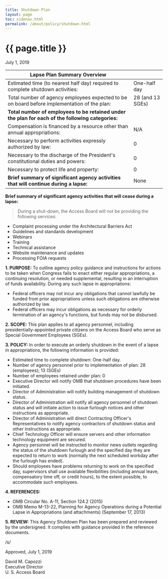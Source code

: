 ```yaml
---
title: Shutdown Plan
layout: page
toc: sidenav.html
permalink: /about/policy/shutdown.html
---
```


# {{ page.title }}

July 1, 2019

| Lapse Plan Summary Overview | |
| --- | --- |
| Estimated time (to nearest half day) required to complete shutdown activities: | One-half day |
| Total number of agency employees expected to be on board before implementation of the plan: | 28 (and 13 SGEs) |
| **Total number of employees to be retained under the plan for each of the following categories:** | |
| Compensation is financed by a resource other than annual appropriations: | N/A |
| Necessary to perform activities expressly authorized by law: | 0 |
| Necessary to the discharge of the President's constitutional duties and powers: | 0 |
| Necessary to protect life and property: | 0 |
| **Brief summary of significant agency activities that will continue during a lapse:** | None | 

**Brief summary of significant agency activities that will cease during a lapse:**

> During a shut-down, the Access Board will not be providing the following services: 
-   Complaint processing under the Architectural Barriers Act
-   Guidelines and standards development
-   Webinars
-   Training
-   Technical assistance
-   Website maintenance and updates
-   Processing FOIA requests

**1. PURPOSE:** To outline agency policy guidance and instructions for actions to be taken when Congress fails to enact either regular appropriations, a continuing resolution, or needed supplemental, resulting in an interruption of funds availability. During any such lapse in appropriations:

-   Federal officers may not incur any obligations that cannot lawfully be funded from prior appropriations unless such obligations are otherwise authorized by law.
-   Federal officers may incur obligations as necessary for orderly termination of an agency's functions, but funds may not be disbursed.

**2. SCOPE:**  This plan applies to all agency personnel, including presidentially-appointed private citizens on the Access Board who serve as Special Government Employees (SGEs).

**3. POLICY:**  In order to execute an orderly shutdown in the event of a lapse in appropriations, the following information is provided:

-   Estimated time to complete shutdown: One-half day.
-   Number of agency personnel prior to implementation of plan:  28 (employees); 13 (SGEs)
-   Number of employees retained under plan: 0
-   Executive Director will notify OMB that shutdown procedures have been initiated.
-   Director of Administration will notify building management of shutdown status.
-   Director of Administration will notify all agency personnel of shutdown status and will initiate action to issue furlough notices and other instructions as appropriate.
-   Director of Administration will direct Contracting Officer's Representatives to notify agency contractors of shutdown status and other instructions as appropriate.
-   Chief Technology Officer will ensure servers and other information technology equipment are secured.
-   Agency personnel will be instructed to monitor news outlets regarding the status of the shutdown furlough and the specified day they are expected to return to work (normally the next scheduled workday after the furlough has ended).
-   Should employees have problems returning to work on the specified day, supervisors shall use available flexibilities (including annual leave, compensatory time off, or credit hours), to the extent possible, to accommodate such employees.

**4. REFERENCES:**

-   OMB Circular No. A-11, Section 124.2 (2015)
-   OMB Memo M-13-22, Planning for Agency Operations during a Potential Lapse in Appropriations (and attachments) (September 17, 2013)

**5. REVIEW:** This Agency Shutdown Plan has been prepared and reviewed by the undersigned. It complies with guidance provided in the reference documents.

/s/

Approved, July 1, 2019

David M. Capozzi  
Executive Director  
U. S. Access Board
